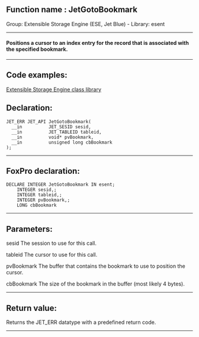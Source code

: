 
## Function name : JetGotoBookmark
Group: Extensible Storage Engine (ESE, Jet Blue) - Library: esent    
***  


#### Positions a cursor to an index entry for the record that is associated with the specified bookmark.
***  


## Code examples:
[Extensible Storage Engine class library](../../samples/sample_532.md)  

## Declaration:
```foxpro  
JET_ERR JET_API JetGotoBookmark(
  __in          JET_SESID sesid,
  __in          JET_TABLEID tableid,
  __in          void* pvBookmark,
  __in          unsigned long cbBookmark
);  
```  
***  


## FoxPro declaration:
```foxpro  
DECLARE INTEGER JetGotoBookmark IN esent;
	INTEGER sesid,;
	INTEGER tableid,;
	INTEGER pvBookmark,;
	LONG cbBookmark  
```  
***  


## Parameters:
sesid 
The session to use for this call.

tableid 
The cursor to use for this call.

pvBookmark 
The buffer that contains the bookmark to use to position the cursor.

cbBookmark 
The size of the bookmark in the buffer (most likely 4 bytes).  
***  


## Return value:
Returns the JET_ERR datatype with a predefined return code.  
***  

